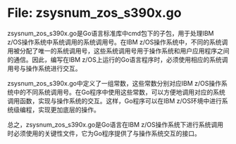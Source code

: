# File: zsysnum_zos_s390x.go

zsysnum_zos_s390x.go是Go语言标准库中cmd包下的子包，用于处理IBM z/OS操作系统中系统调用的系统调用号。在IBM z/OS操作系统中，不同的系统调用被分配了唯一的系统调用号，这些系统调用号用于操作系统和用户应用程序之间的通信。因此，编写在IBM z/OS上运行的Go语言程序时，必须使用相应的系统调用号与操作系统进行交互。

zsysnum_zos_s390x.go中定义了一组常数，这些常数分别对应IBM z/OS操作系统中的不同系统调用号。在Go程序中使用这些常数，可以方便地调用对应的系统调用函数，实现与操作系统的交互。这样，Go程序可以在IBM z/OS环境中进行系统级编程，实现更加底层的操作。

总之，zsysnum_zos_s390x.go是Go语言在IBM z/OS操作系统下进行系统调用时必须使用的关键性文件，它为Go程序提供了与操作系统交互的接口。

